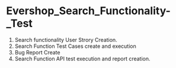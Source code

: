 # Evershop_Search_Functionality-_Test
1. Search functionality User Strory Creation.
2. Search Function Test Cases create and execution
3. Bug Report Create
4. Search Function API test execution and report creation.
